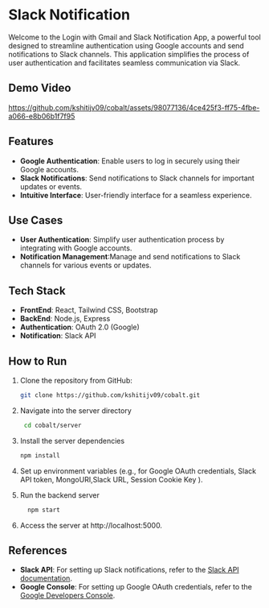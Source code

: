 # Slack Notification

Welcome to the Login with Gmail and Slack Notification App, a powerful tool designed to streamline authentication using Google accounts and send notifications to Slack channels. This application simplifies the process of user authentication and facilitates seamless communication via Slack.

## Demo Video

https://github.com/kshitijv09/cobalt/assets/98077136/4ce425f3-ff75-4fbe-a066-e8b06b1f7f95

## Features

- **Google Authentication**: Enable users to log in securely using their Google accounts.
- **Slack Notifications**: Send notifications to Slack channels for important updates or events.
- **Intuitive Interface**: User-friendly interface for a seamless experience.

## Use Cases

- **User Authentication**: Simplify user authentication process by integrating with Google accounts.
- **Notification Management**:Manage and send notifications to Slack channels for various events or updates.

## Tech Stack

- **FrontEnd**: React, Tailwind CSS, Bootstrap
- **BackEnd**: Node.js, Express
- **Authentication**: OAuth 2.0 (Google) 
- **Notification**: Slack API

## How to Run 

1. Clone the repository from GitHub:
   ```bash
   git clone https://github.com/kshitijv09/cobalt.git

2. Navigate into the server directory
   ```bash
    cd cobalt/server
3. Install the server dependencies
   ```bash
   npm install
4. Set up environment variables (e.g., for Google OAuth credentials, Slack API token, MongoURI,Slack URL, Session Cookie Key ).

5. Run the backend server
   ```bash
     npm start

6.  Access the server at http://localhost:5000. 

## References

- **Slack API**: For setting up Slack notifications, refer to the [Slack API documentation](https://api.slack.com/).
- **Google Console**: For setting up Google OAuth credentials, refer to the [Google Developers Console](https://console.developers.google.com/).

